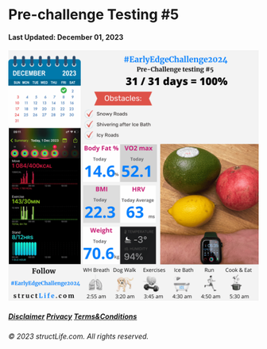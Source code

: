 # Pre-challenge Testing #5

#### Last Updated: December 01, 2023

![Daily report for December 01, 2023 from structLife.com for a 2024 daily morning routine pre-challenge testing 5 - EarlyEdgeChallenge2024. ](../images/products/challenge-2023-12-01-pre-challenge-testing-5-EarlyEdgeChallenge2024.png)


##### [Disclaimer](/about-disclaimer)  [Privacy](/about-privacy-policy)  [Terms&Conditions](/about-terms-conditions)

###### © 2023 structLife.com. All rights reserved.